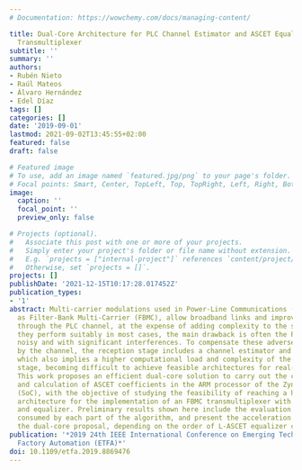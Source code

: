 ```yaml
---
# Documentation: https://wowchemy.com/docs/managing-content/

title: Dual-Core Architecture for PLC Channel Estimator and ASCET Equalizer in a FBMC
  Transmultiplexer
subtitle: ''
summary: ''
authors:
- Rubén Nieto
- Raúl Mateos
- Álvaro Hernández
- Edel Díaz
tags: []
categories: []
date: '2019-09-01'
lastmod: 2021-09-02T13:45:55+02:00
featured: false
draft: false

# Featured image
# To use, add an image named `featured.jpg/png` to your page's folder.
# Focal points: Smart, Center, TopLeft, Top, TopRight, Left, Right, BottomLeft, Bottom, BottomRight.
image:
  caption: ''
  focal_point: ''
  preview_only: false

# Projects (optional).
#   Associate this post with one or more of your projects.
#   Simply enter your project's folder or file name without extension.
#   E.g. `projects = ["internal-project"]` references `content/project/deep-learning/index.md`.
#   Otherwise, set `projects = []`.
projects: []
publishDate: '2021-12-15T10:17:28.017452Z'
publication_types:
- '1'
abstract: Multi-carrier modulations used in Power-Line Communications (PLC), such
  as Filter-Bank Multi-Carrier (FBMC), allow broadband links and improve communications
  through the PLC channel, at the expense of adding complexity to the system. Although
  they perform suitably in most cases, the main drawback is often the PLC channel,
  noisy and with significant interferences. To compensate these adverse effects introduced
  by the channel, the reception stage includes a channel estimator and an equalizer,
  which also implies a higher computational load and complexity of the system at this
  stage, becoming difficult to achieve feasible architectures for real-time implementations.
  This work proposes an efficient dual-core solution to carry out the channel estimation
  and calculation of ASCET coefficients in the ARM processor of the Zynq-7000 System-on-Chip
  (SoC), with the objective of studying the feasibility of reaching a hardware/software
  architecture for the implementation of an FBMC transmultiplexer with channel estimator
  and equalizer. Preliminary results shown here include the evaluation of the time
  consumed by each part of the algorithm, and present the acceleration obtained by
  the dual-core proposal, depending on the order of L-ASCET equalizer considered.
publication: '*2019 24th IEEE International Conference on Emerging Technologies and
  Factory Automation (ETFA)*'
doi: 10.1109/etfa.2019.8869476
---
```

